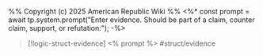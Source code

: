 %%
Copyright (c) 2025 American Republic Wiki
%%
<%* const prompt = await tp.system.prompt("Enter evidence. Should be part of a claim, counter claim, support, or refutation:"); -%>
>[!logic-struct-evidence]  <% prompt %> #struct/evidence
